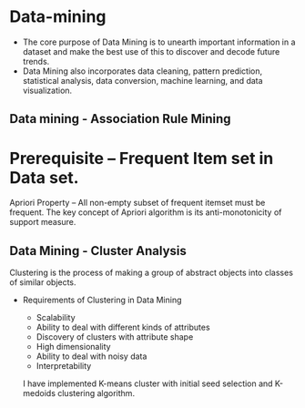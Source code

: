 # Data-mining

- The core purpose of Data Mining is to unearth important information in a dataset and make the best use of this to discover and decode future trends.
- Data Mining also incorporates data cleaning, pattern prediction, statistical analysis, data conversion, machine learning, and data visualization.

## Data mining - Association Rule Mining

# Prerequisite – Frequent Item set in Data set.
Apriori Property –
All non-empty subset of frequent itemset must be frequent. The key concept of Apriori algorithm is its anti-monotonicity of support measure.





## Data Mining - Cluster Analysis

Clustering is the process of making a group of abstract objects into classes of similar objects.

- Requirements of Clustering in Data Mining
  - Scalability 
  - Ability to deal with different kinds of attributes
  - Discovery of clusters with attribute shape
  - High dimensionality
  - Ability to deal with noisy data
  - Interpretability
  
  I have implemented K-means cluster with initial seed selection and K-medoids clustering algorithm.
  
